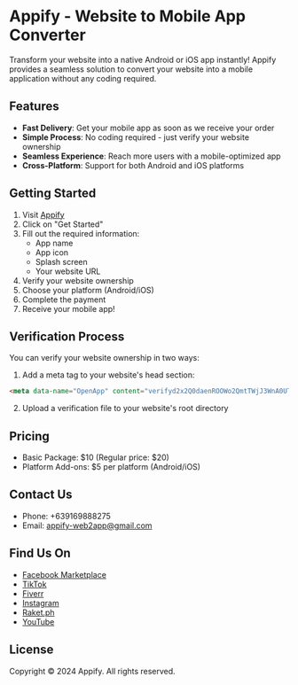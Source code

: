 # Appify - Website to Mobile App Converter

Transform your website into a native Android or iOS app instantly! Appify provides a seamless solution to convert your website into a mobile application without any coding required.

## Features

- **Fast Delivery**: Get your mobile app as soon as we receive your order
- **Simple Process**: No coding required - just verify your website ownership
- **Seamless Experience**: Reach more users with a mobile-optimized app
- **Cross-Platform**: Support for both Android and iOS platforms

## Getting Started

1. Visit [Appify](https://appify.com)
2. Click on "Get Started"
3. Fill out the required information:
   - App name
   - App icon
   - Splash screen
   - Your website URL
4. Verify your website ownership
5. Choose your platform (Android/iOS)
6. Complete the payment
7. Receive your mobile app!

## Verification Process

You can verify your website ownership in two ways:

1. Add a meta tag to your website's head section:
```html
<meta data-name="OpenApp" content="verifyd2x2Q0daenROOWo2QmtTWjJ3WnA0UT09" />
```

2. Upload a verification file to your website's root directory

## Pricing

- Basic Package: $10 (Regular price: $20)
- Platform Add-ons: $5 per platform (Android/iOS)

## Contact Us

- Phone: +639169888275
- Email: appify-web2app@gmail.com

## Find Us On

- [Facebook Marketplace](#)
- [TikTok](#)
- [Fiverr](#)
- [Instagram](#)
- [Raket.ph](#)
- [YouTube](#)

## License

Copyright © 2024 Appify. All rights reserved.
